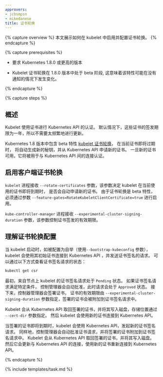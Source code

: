 ```yaml
---
approvers:
- jcbsmpsn
- mikedanese
title: 证书轮换
---
```


{% capture overview %}
本文展示如何在 kubelet 中启用并配置证书轮换。
{% endcapture %}

{% capture prerequisites %}

* 要求 Kubernetes 1.8.0 或更高的版本

* Kubelet 证书轮换在 1.8.0 版本中处于 beta 阶段, 这意味着该特性可能在没有通知的情况下发生变化。

{% endcapture %}

{% capture steps %}

## 概述

Kubelet 使用证书进行 Kubernetes API 的认证。 
默认情况下，这些证书的签发期限为一年，所以不需要太频繁地进行更新。

Kubernetes 1.8 版本中包含 beta 特性 [kubelet 证书轮换](/docs/tasks/administer-cluster/certificate-rotation/)，
在当前证书即将过期时，
将自动生成新的秘钥，并从 Kubernetes API 申请新的证书。 一旦新的证书可用，它将被用于与 
Kubernetes API 间的连接认证。

## 启用客户端证书轮换

 `kubelet` 进程接收 `--rotate-certificates` 参数，该参数决定 kubelet 在当前使用的证书即将到期时，
是否会自动申请新的证书。 由于证书轮换是 beta 特性，必须通过参数 `--feature-gates=RotateKubeletClientCertificate=true` 进行启用。


`kube-controller-manager` 进程接收
`--experimental-cluster-signing-duration` 参数，该参数控制证书签发的有效期限。

## 理解证书轮换配置

当 kubelet 启动时，如被配置为自举（使用`--bootstrap-kubeconfig` 参数），kubelet 会使用其初始证书连接到
Kubernetes API ，并发送证书签名的请求。 可以通过以下方式查看证书签名请求的状态：

```sh
kubectl get csr
```

最初，来自节点上 kubelet 的证书签名请求处于 `Pending` 状态。 如果证书签名请求满足特定条件，
控制管理器会自动批准，此时请求会处于 `Approved` 状态。 接下来，控制器管理器会签署证书，
证书的有效期限由 `--experimental-cluster-signing-duration` 参数指定，签署的证书会被附加到证书签名请求中。

Kubelet 会从 Kubernetes API 取回签署的证书，并将其写入磁盘，存储位置通过 `--cert-dir` 参数指定。
然后 kubelet 会使用新的证书连接到 Kubernetes API。

当签署的证书即将到期时，kubelet 会使用 Kubernetes API，发起新的证书签名请求。
同样地，控制管理器会自动批准证书请求，并将签署的证书附加到证书签名请求中。 Kubelet 
会从 Kubernetes API 取回签署的证书，并将其写入磁盘。 然后它会更新与 Kubernetes API 
的连接，使用新的证书重新连接到 Kubernetes API。

{% endcapture %}

{% include templates/task.md %}
